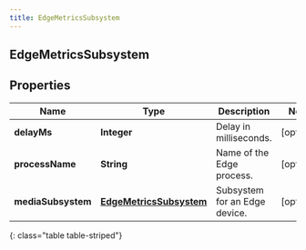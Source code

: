 ```yaml
---
title: EdgeMetricsSubsystem
---
```

## EdgeMetricsSubsystem


## Properties

| Name | Type | Description | Notes |
| ------------ | ------------- | ------------- | ------------- |
| **delayMs** | <!----><!---->**Integer**<!----> | Delay in milliseconds. |  [optional] |
| **processName** | <!----><!---->**String**<!----> | Name of the Edge process. |  [optional] |
| **mediaSubsystem** | <!----><!---->[**EdgeMetricsSubsystem**](EdgeMetricsSubsystem.html)<!----> | Subsystem for an Edge device. |  [optional] |
{: class="table table-striped"}



